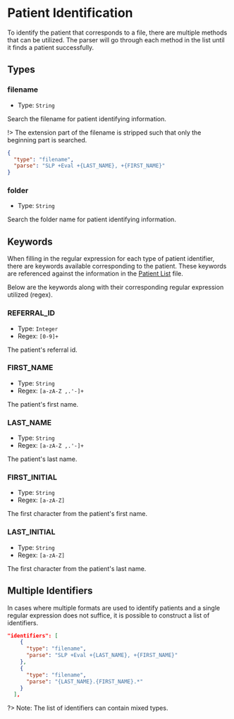 # Patient Identification

To identify the patient that corresponds to a file, there are multiple methods that can be utilized.  The parser will go through each method in the list until it finds a patient successfully.

## Types

### filename

- Type: `String`

Search the filename for patient identifying information.

!> The extension part of the filename is stripped such that only the beginning part is searched.

```json
{
  "type": "filename",
  "parse": "SLP +Eval +{LAST_NAME}, +{FIRST_NAME}"
}
```

### folder

- Type: `String`

Search the folder name for patient identifying information.

## Keywords

When filling in the regular expression for each type of patient identifier, there are keywords available corresponding to the patient.  These keywords are referenced against the information in the [Patient List](patient-list.md) file.

Below are the keywords along with their corresponding regular expression utilized (regex).

### REFERRAL_ID

- Type: `Integer`
- Regex: `[0-9]+`

The patient's referral id.

### FIRST_NAME

- Type: `String`
- Regex: `[a-zA-Z ,.'-]+`

The patient's first name.

### LAST_NAME

- Type: `String`
- Regex: `[a-zA-Z ,.'-]+`

The patient's last name.

### FIRST_INITIAL

- Type: `String`
- Regex: `[a-zA-Z]`

The first character from the patient's first name.

### LAST_INITIAL

- Type: `String`
- Regex: `[a-zA-Z]`

The first character from the patient's last name.


## Multiple Identifiers

In cases where multiple formats are used to identify patients and a single regular expression does not suffice, it is possible to construct a list of identifiers.

```json
"identifiers": [
    {
      "type": "filename",
      "parse": "SLP +Eval +{LAST_NAME}, +{FIRST_NAME}"
    },
    {
      "type": "filename",
      "parse": "{LAST_NAME}.{FIRST_NAME}.*"
    }
  ],
```

?> Note: The list of identifiers can contain mixed types.